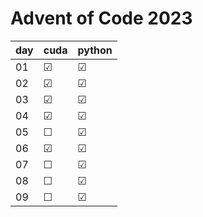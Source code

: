 # Advent of Code 2023

| day | cuda    | python  |
| --- | ------- | ------- |
| 01  | &#9745; | &#9745; |
| 02  | &#9745; | &#9745; |
| 03  | &#9745; | &#9745; |
| 04  | &#9745; | &#9745; |
| 05  | &#9744; | &#9745; |
| 06  | &#9745; | &#9745; |
| 07  | &#9744; | &#9745; |
| 08  | &#9744; | &#9745; |
| 09  | &#9744; | &#9745; |
